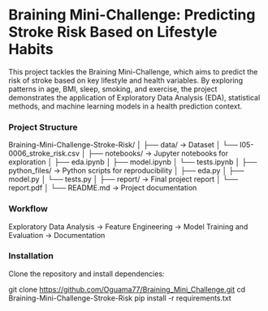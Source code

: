 # Braining Mini-Challenge: Predicting Stroke Risk Based on Lifestyle Habits

This project tackles the Braining Mini-Challenge, which aims to predict the risk of stroke based on key lifestyle and health variables. By exploring patterns in age, BMI, sleep, smoking, and exercise, the project demonstrates the application of Exploratory Data Analysis (EDA), statistical methods, and machine learning models in a health prediction context.

### Project Structure

Braining-Mini-Challenge-Stroke-Risk/
│
├── data/                -> Dataset
│   └── I05-0006_stroke_risk.csv
│
├── notebooks/           -> Jupyter notebooks for exploration
│   ├── eda.ipynb
│   ├── model.ipynb
│   └── tests.ipynb
│
├── python_files/                 -> Python scripts for reproducibility
│   ├── eda.py
│   ├── model.py
│   └── tests.py
│
├── report/              -> Final project report
│   └── report.pdf
│
└── README.md            -> Project documentation


### Workflow

Exploratory Data Analysis -> Feature Engineering -> Model Training and Evaluation -> Documentation

### Installation
Clone the repository and install dependencies:

git clone https://github.com/Oguama77/Braining_Mini_Challenge.git
cd Braining-Mini-Challenge-Stroke-Risk
pip install -r requirements.txt
